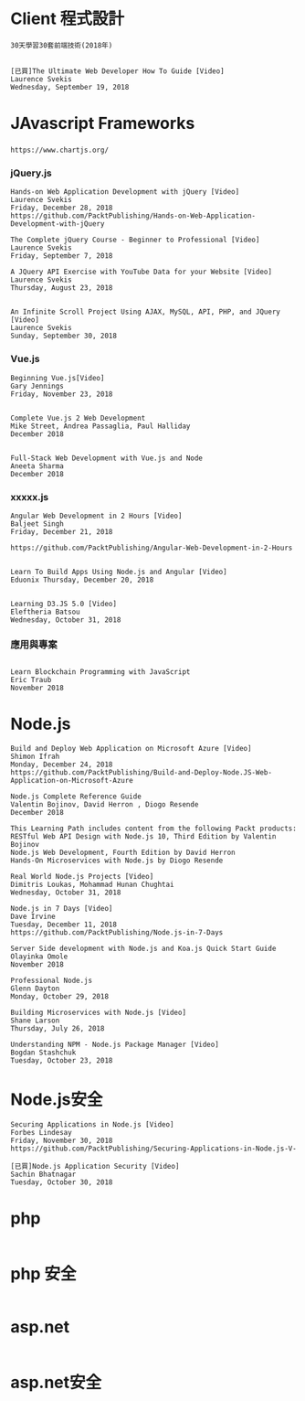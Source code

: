 # Client 程式設計
```
30天學習30套前端技術(2018年)


[已買]The Ultimate Web Developer How To Guide [Video]
Laurence Svekis
Wednesday, September 19, 2018
```
# JAvascript Frameworks

###
```
https://www.chartjs.org/

```
### jQuery.js
```
Hands-on Web Application Development with jQuery [Video]
Laurence Svekis
Friday, December 28, 2018
https://github.com/PacktPublishing/Hands-on-Web-Application-Development-with-jQuery

The Complete jQuery Course - Beginner to Professional [Video]
Laurence Svekis
Friday, September 7, 2018

A JQuery API Exercise with YouTube Data for your Website [Video]
Laurence Svekis
Thursday, August 23, 2018


An Infinite Scroll Project Using AJAX, MySQL, API, PHP, and JQuery [Video]
Laurence Svekis
Sunday, September 30, 2018

```
### Vue.js
```
Beginning Vue.js[Video]
Gary Jennings
Friday, November 23, 2018


Complete Vue.js 2 Web Development
Mike Street, Andrea Passaglia, Paul Halliday
December 2018


Full-Stack Web Development with Vue.js and Node
Aneeta Sharma
December 2018
```

### xxxxx.js
```
Angular Web Development in 2 Hours [Video]
Baljeet Singh
Friday, December 21, 2018

https://github.com/PacktPublishing/Angular-Web-Development-in-2-Hours


Learn To Build Apps Using Node.js and Angular [Video]
Eduonix Thursday, December 20, 2018 


Learning D3.JS 5.0 [Video]
Eleftheria Batsou
Wednesday, October 31, 2018

```
### 應用與專案
```

```
```
Learn Blockchain Programming with JavaScript
Eric Traub
November 2018
```
# Node.js
```
Build and Deploy Web Application on Microsoft Azure [Video]
Shimon Ifrah
Monday, December 24, 2018
https://github.com/PacktPublishing/Build-and-Deploy-Node.JS-Web-Application-on-Microsoft-Azure
```
```
Node.js Complete Reference Guide
Valentin Bojinov, David Herron , Diogo Resende
December 2018 

This Learning Path includes content from the following Packt products:
RESTful Web API Design with Node.js 10, Third Edition by Valentin Bojinov 
Node.js Web Development, Fourth Edition by David Herron 
Hands-On Microservices with Node.js by Diogo Resende
```
```
Real World Node.js Projects [Video]
Dimitris Loukas, Mohammad Hunan Chughtai
Wednesday, October 31, 2018 
```

```
Node.js in 7 Days [Video]
Dave Irvine
Tuesday, December 11, 2018
https://github.com/PacktPublishing/Node.js-in-7-Days
```

```
Server Side development with Node.js and Koa.js Quick Start Guide
Olayinka Omole
November 2018
```
```
Professional Node.js
Glenn Dayton
Monday, October 29, 2018
```
```
Building Microservices with Node.js [Video]
Shane Larson
Thursday, July 26, 2018
```

```
Understanding NPM - Node.js Package Manager [Video]
Bogdan Stashchuk
Tuesday, October 23, 2018
```
# Node.js安全
```
Securing Applications in Node.js [Video]
Forbes Lindesay
Friday, November 30, 2018
https://github.com/PacktPublishing/Securing-Applications-in-Node.js-V-
```

```
[已買]Node.js Application Security [Video]
Sachin Bhatnagar
Tuesday, October 30, 2018
```

# php
```

```




# php 安全
```

```

# asp.net
```

```




# asp.net安全
```

```

#
```

```




#
```

```

#
```

```




#
```

```

#
```

```




#
```

```

#
```

```




#
```

```

#
```

```




#
```

```

#
```

```




#
```

```

#
```

```




#
```

```

#
```

```




#
```

```

#
```

```




#
```

```

#
```

```




#
```

```

#
```

```







